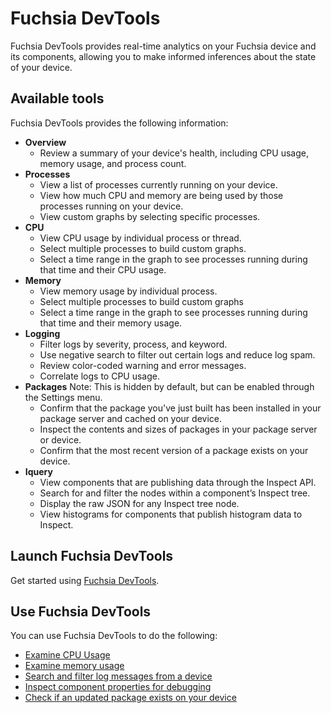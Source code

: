 # Fuchsia DevTools

Fuchsia DevTools provides real-time analytics on your Fuchsia
device and its components, allowing you to make informed inferences about
the state of your device.

## Available tools

Fuchsia DevTools provides the following information:

*   **Overview**
    *   Review a summary of your device's health, including CPU usage,
        memory usage, and process count.
*   **Processes**
    *   View a list of processes currently running on your device.
    *   View how much CPU and memory are being used by those processes running
    on your device.
    *   View custom graphs by selecting specific processes.
*   **CPU**
    *   View CPU usage by individual process or thread.
    *   Select multiple processes to build custom graphs.
    *   Select a time range in the graph to see processes running during
        that time and their CPU usage.
*   **Memory**
    *   View memory usage by individual process.
    *   Select multiple processes to build custom graphs
    *   Select a time range in the graph to see processes running during that
        time and their memory usage.
*   **Logging**
    *   Filter logs by severity, process, and keyword.
    *   Use negative search to filter out certain logs and reduce log spam.
    *   Review color-coded warning and error messages.
    *   Correlate logs to CPU usage.
*   **Packages**
    Note: This is hidden by default, but can be enabled through the Settings menu.
    *   Confirm that the package you've just built has been installed in your
        package server and cached on your device.
    *   Inspect the contents and sizes of packages in your package server or
        device.
    *   Confirm that the most recent version of a package exists on your device.
*   **Iquery**
    *   View components that are publishing data through the Inspect API.
    *   Search for and filter the nodes within a component’s Inspect tree.
    *   Display the raw JSON for any Inspect tree node.
    *   View histograms for components that publish histogram data to Inspect.


## Launch Fuchsia DevTools

Get started using [Fuchsia DevTools](/docs/development/testing/tools/devtools/launch-devtools.md).

## Use Fuchsia DevTools

You can use Fuchsia DevTools to do the following:

<ul>
  <li><a href="/docs/development/tools/devtools-cpu.md">Examine CPU Usage</a></li>
  <li><a href="/docs/development/tools/devtools-memory.md">Examine memory usage</a></li>
  <li><a href="/docs/development/tools/devtools-logging.md">Search and filter log messages from a device</a></li>
  <li><a href="/docs/development/tools/devtools-inspect.md">Inspect component properties for debugging</a></li>
  <li><a href="/docs/devlopment/devtools-check-package.md">Check if an updated package exists on your device</a></li>
</ul>
